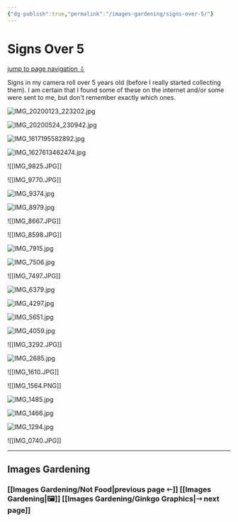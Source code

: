 ```yaml
---
{"dg-publish":true,"permalink":"/images-gardening/signs-over-5/"}
---
```



# Signs Over 5

<a id="jump-to-nav" href="#images-gardening">jump to page navigation ⇩</a>

Signs in my camera roll over 5 years old (before I really started collecting them). I am certain that I found some of these on the internet and/or some were sent to me, but don't remember exactly which ones.

![IMG_20200123_223202.jpg](/img/user/Images%20Gardening/signs%20over%205/IMG_20200123_223202.jpg)

![IMG_20200524_230942.jpg](/img/user/Images%20Gardening/signs%20over%205/IMG_20200524_230942.jpg)

![IMG_1617195582892.jpg](/img/user/Images%20Gardening/signs%20over%205/IMG_1617195582892.jpg)

![IMG_1627613462474.jpg](/img/user/Images%20Gardening/signs%20over%205/IMG_1627613462474.jpg)

![[IMG_9825.JPG]]

![[IMG_9770.JPG]]

![IMG_9374.jpg](/img/user/Images%20Gardening/signs%20over%205/IMG_9374.jpg)

![IMG_8979.jpg](/img/user/Images%20Gardening/signs%20over%205/IMG_8979.jpg)

![[IMG_8667.JPG]]

![[IMG_8598.JPG]]

![IMG_7915.jpg](/img/user/Images%20Gardening/signs%20over%205/IMG_7915.jpg)

![IMG_7506.jpg](/img/user/Images%20Gardening/signs%20over%205/IMG_7506.jpg)

![[IMG_7497.JPG]]

![IMG_6379.jpg](/img/user/Images%20Gardening/signs%20over%205/IMG_6379.jpg)

![IMG_4297.jpg](/img/user/Images%20Gardening/signs%20over%205/IMG_4297.jpg)

![IMG_5651.jpg](/img/user/Images%20Gardening/signs%20over%205/IMG_5651.jpg)

![IMG_4059.jpg](/img/user/Images%20Gardening/signs%20over%205/IMG_4059.jpg)

![[IMG_3292.JPG]]

![IMG_2685.jpg](/img/user/Images%20Gardening/signs%20over%205/IMG_2685.jpg)

![[IMG_1610.JPG]]

![[IMG_1564.PNG]]

![IMG_1485.jpg](/img/user/Images%20Gardening/signs%20over%205/IMG_1485.jpg)

![IMG_1466.jpg](/img/user/Images%20Gardening/signs%20over%205/IMG_1466.jpg)

![IMG_1294.jpg](/img/user/Images%20Gardening/signs%20over%205/IMG_1294.jpg)

![[IMG_0740.JPG]]

---
## Images Gardening
### [[Images Gardening/Not Food\|previous page ⇽]] [[Images Gardening\|🖼️]] [[Images Gardening/Ginkgo Graphics\|⇾ next page]]